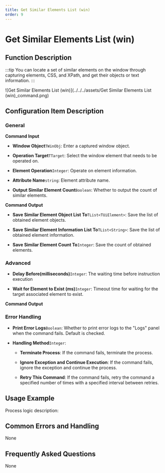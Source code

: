 ```yaml
---
title: Get Similar Elements List (win)
order: 9
---
```


# Get Similar Elements List (win)

## Function Description

:::tip 
You can locate a set of similar elements on the window through capturing elements, CSS, and XPath, and get their objects or text information.
:::

![Get Similar Elements List (win)](../../../assets/Get Similar Elements List (win)_command.png)

## Configuration Item Description

### General

**Command Input**

- **Window Object**`TWinObj`: Enter a captured window object.

- **Operation Target**`TTarget`: Select the window element that needs to be operated on.

- **Element Operation**`Integer`: Operate on element information.

- **Attribute Name**`string`: Element attribute name.

- **Output Similar Element Count**`Boolean`: Whether to output the count of similar elements.


**Command Output**

- **Save Similar Element Object List To**`TList<TUiElement>`: Save the list of obtained element objects.

- **Save Similar Element Information List To**`TList<String>`: Save the list of obtained element information.

- **Save Similar Element Count To**`Integer`: Save the count of obtained elements.

### Advanced

- **Delay Before(milliseconds)**`Integer`: The waiting time before instruction execution

- **Wait for Element to Exist (ms)**`Integer`: Timeout time for waiting for the target associated element to exist.


**Command Output**

### Error Handling

- **Print Error Logs**`Boolean`: Whether to print error logs to the "Logs" panel when the command fails. Default is checked. 

- **Handling Method**`Integer`:

    - **Terminate Process**: If the command fails, terminate the process.

    - **Ignore Exception and Continue Execution**: If the command fails, ignore the exception and continue the process.

    - **Retry This Command**: If the command fails, retry the command a specified number of times with a specified interval between retries.

## Usage Example

Process logic description:

## Common Errors and Handling

None

## Frequently Asked Questions

None

